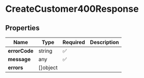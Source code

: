 # CreateCustomer400Response



## Properties

| Name | Type | Required | Description |
| ------------ | ------------- | ------------- | ------------- |
| **errorCode** | string | ✅ |  |
**message** | any | ✅ |  |
**errors** | []object |  |  |


